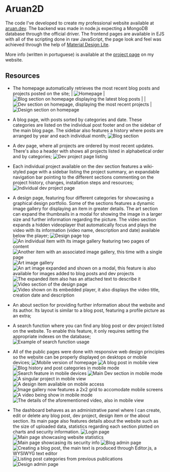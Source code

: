 # Aruan2D

The code I've developed to create my professional website available at [aruan.dev](https://aruan.dev). The backend was made in node.js expecting a MongoDB database through the official driver. The frontend pages are available in EJS with all of the scripting done in raw JavaScript, the page look and feel was achieved through the help of [Material Design Lite](https://getmdl.io/index.html).

More info (written in portuguese) is available at the [project page](https://aruan.dev/dev/project/aruan2d) on my website.

## Resources
* The homepage automatically retrieves the most recent blog posts and projects posted on the site;
| ![Homepage](/screenshots/001.jpg) | ![Blog section on homepage displaying the latest blog posts](/screenshots/002.jpg) |
| ![Dev section on homepage, displaying the most recent projects](/screenshots/003.jpg) | ![Design section on homepage](/screenshots/004.jpg)




* A blog page, with posts sorted by categories and date. These categories are listed on the individual post footer and on the sidebar of the main blog page. The sidebar also features a history where posts are arranged by year and each individual month;
![Blog section](/screenshots/005.jpg)
* A dev page, where all projects are ordered by most recent updates. There's also a header with shows all projects listed in alphabetical order and by categories;
![Dev project page listing](/screenshots/006.jpg)
* Each individual project available on the dev section features a wiki-styled page with a sidebar listing the project summary, an expandable navigation bar pointing to the different sections commenting on the project history, changes, installation steps and resources;
![Individual dev project page](/screenshots/007.jpg)
* A design page, featuring four different categories for showcasing a graphical design portfolio. Some of the sections features a dynamic image gallery for displaying an item in greater details. The art section can expand the thumbnails in a modal for showing the image in a larger size and further information regarding the picture. The video section expands a hidden videoplayer that automatically focus and plays the video with its information (video name, description and date) available below the player;
![Design page top](/screenshots/008.jpg)
![An individual item with its image gallery featuring two pages of content](/screenshots/009.jpg)
![Another item with an associated image gallery, this time with a single page](/screenshots/010.jpg)
![Art image gallery](/screenshots/011.jpg)
![An art image expanded and shown on a modal, this feature is also available for images added to blog posts and dev projects](/screenshots/012.jpg)
![The expanded item also has an attached text to describe it](/screenshots/013.jpg)
![Video section of the design page](/screenshots/014.jpg)
![Video shown on its embedded player, it also displays the video title, creation date and description](/screenshots/015.jpg)
* An about section for providing further information about the website and its author. Its layout is similar to a blog post, featuring a profile picture as an extra;
* A search function where you can find any blog post or dev project listed on the website. To enable this feature, it only requires setting the appropriate indexes on the database;
![Example of search function usage](/screenshots/016.jpg)
* All of the public pages were done with responsive web design principles so the website can be properly displayed on desktops or mobile devices;
![Mobile version of homepage](/screenshots/m01.jpg)
![A blog post in mobile view](/screenshots/m02.jpg)
![Blog history and post categories in mobile mode](/screenshots/m03.jpg)
![Search feature in mobile devices](/screenshots/m04.jpg)
![Main Dev section in mobile mode](/screenshots/m05.jpg)
![A singular project in mobile view](/screenshots/m06.jpg)
![A design item available on mobile access](/screenshots/m07.jpg)
![Image gallery now features a 2x2 grid to accomodate mobile screens](/screenshots/m08.jpg)
![A video being show in mobile mode](/screenshots/m10.jpg)
![The details of the aforementioned video, also in mobile view](/screenshots/m09.jpg)
* The dashboard behaves as an administrative panel where I can create, edit or delete any blog post, dev project, design item or the about section. Its main page also features details about the website such as the size of uploaded data, statistics regarding each section plotted on charts and security information.
![Login page](/screenshots/017.jpg)
![Main page showcasing website statistics](/screenshots/018.jpg)
![Main page showcasing its security info](/screenshots/019.jpg)
![Blog admin page](/screenshots/020.jpg)
![Creating a blog post, the main text is produced through Editor.js, a WYSIWYG text editor](/screenshots/022.jpg)
![Listing post categories from previous publications](/screenshots/023.jpg)
![Design admin page](/screenshots/021.jpg)

